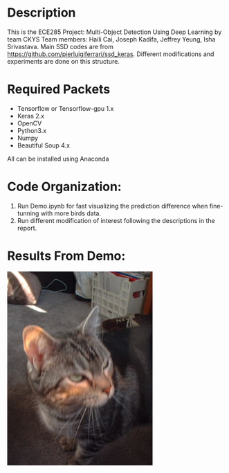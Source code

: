 Description
===========
This is the ECE285 Project: Multi-Object Detection Using Deep Learning by team CKYS
Team members: Haili Cai, Joseph Kadifa, Jeffrey Yeung, Isha Srivastava.
Main SSD codes are from https://github.com/pierluigiferrari/ssd_keras. Different modifications and experiments are done on this structure. 

Required Packets
===============
* Tensorflow or Tensorflow-gpu 1.x
* Keras 2.x
* OpenCV
* Python3.x
* Numpy
* Beautiful Soup 4.x

All can be installed using Anaconda

Code Organization:
=================
1. Run Demo.ipynb for fast visualizing the prediction difference when fine-tunning with more birds data.
2. Run different modification of interest following the descriptions in the report.


Results From Demo:
=================
![](demo_images/cat1.jpg)
